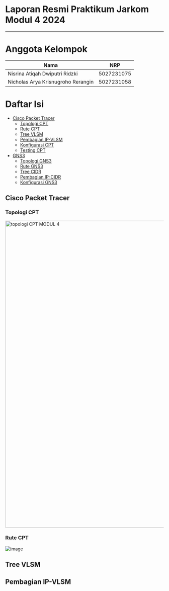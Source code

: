 # Laporan Resmi Praktikum Jarkom Modul 4 2024

---

# Anggota Kelompok
| Nama  | NRP  |
|----------|----------|
| Nisrina Atiqah Dwiputri Ridzki| 5027231075 |
| Nicholas Arya Krisnugroho Rerangin| 5027231058 |

# Daftar Isi
- [Cisco Packet Tracer](#cisco_packet_tracer)
  - [Topologi CPT](#topologi_cpt)
  - [Rute CPT](#rute_cpt)
  - [Tree VLSM](#tree_vlsm)
  - [Pembagian IP-VLSM](#pembagian_ip_vlsm)
  - [Konfigurasi CPT](#konfigurasi_cpt)
  - [Testing CPT](#testing_cpt)
- [GNS3](#gns3)
  - [Topologi GNS3](#topologi_gns3)
  - [Rute GNS3](#rute_gns3)
  - [Tree CIDR](#tree_cidr)
  - [Pembagian IP-CIDR](#pembagian_ip_cidr)
  - [Konfigurasi GNS3](#konfigurasi_gns3)
 
## Cisco Packet Tracer
### Topologi CPT
  <img width="976" alt="topologi CPT MODUL 4" src="https://github.com/user-attachments/assets/9f460c85-b0db-4237-8002-501c7e6c62cb">

### Rute CPT
  ![image](https://github.com/user-attachments/assets/d3ef7279-064e-4bc9-bd74-8ae171816012)

## Tree VLSM

## Pembagian IP-VLSM
  
